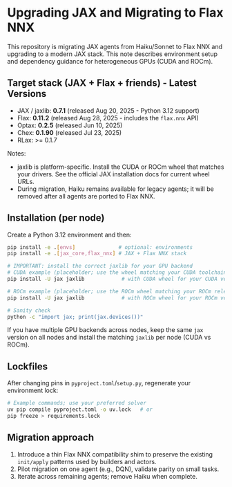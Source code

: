 # Upgrading JAX and Migrating to Flax NNX

This repository is migrating JAX agents from Haiku/Sonnet to Flax NNX and
upgrading to a modern JAX stack. This note describes environment setup and
dependency guidance for heterogeneous GPUs (CUDA and ROCm).

## Target stack (JAX + Flax + friends) - Latest Versions

- JAX / jaxlib: **0.7.1** (released Aug 20, 2025 - Python 3.12 support)
- Flax: **0.11.2** (released Aug 28, 2025 - includes the `flax.nnx` API)
- Optax: **0.2.5** (released Jun 10, 2025)
- Chex: **0.1.90** (released Jul 23, 2025)
- RLax: >= 0.1.7

Notes:
- jaxlib is platform-specific. Install the CUDA or ROCm wheel that matches your
  drivers. See the official JAX installation docs for current wheel URLs.
- During migration, Haiku remains available for legacy agents; it will be
  removed after all agents are ported to Flax NNX.

## Installation (per node)

Create a Python 3.12 environment and then:

```bash
pip install -e .[envs]              # optional: environments
pip install -e .[jax_core,flax_nnx] # JAX + Flax NNX stack

# IMPORTANT: install the correct jaxlib for your GPU backend
# CUDA example (placeholder; use the wheel matching your CUDA toolchain):
pip install -U jax jaxlib            # with CUDA wheel for your CUDA version

# ROCm example (placeholder; use the ROCm wheel matching your ROCm release):
pip install -U jax jaxlib            # with ROCm wheel for your ROCm version

# Sanity check
python -c "import jax; print(jax.devices())"
```

If you have multiple GPU backends across nodes, keep the same `jax` version on
all nodes and install the matching `jaxlib` per node (CUDA vs ROCm).

## Lockfiles

After changing pins in `pyproject.toml`/`setup.py`, regenerate your environment
lock:

```bash
# Example commands; use your preferred solver
uv pip compile pyproject.toml -o uv.lock   # or
pip freeze > requirements.lock
```

## Migration approach

1. Introduce a thin Flax NNX compatibility shim to preserve the existing
   `init/apply` patterns used by builders and actors.
2. Pilot migration on one agent (e.g., DQN), validate parity on small tasks.
3. Iterate across remaining agents; remove Haiku when complete.

